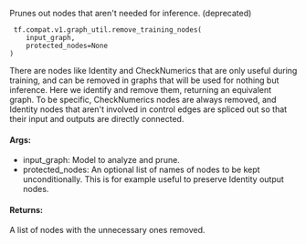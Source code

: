 Prunes out nodes that aren't needed for inference. (deprecated)

```
 tf.compat.v1.graph_util.remove_training_nodes(
    input_graph,
    protected_nodes=None
)
```
There are nodes like Identity and CheckNumerics that are only useful during training, and can be removed in graphs that will be used for nothing but inference. Here we identify and remove them, returning an equivalent graph. To be specific, CheckNumerics nodes are always removed, and Identity nodes that aren't involved in control edges are spliced out so that their input and outputs are directly connected.
#### Args:
- input_graph: Model to analyze and prune.
- protected_nodes: An optional list of names of nodes to be kept unconditionally. This is for example useful to preserve Identity output nodes.
#### Returns:
A list of nodes with the unnecessary ones removed.
